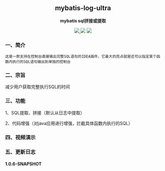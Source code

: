 <h2 align="center">mybatis-log-ultra</h2>

<p align="center">
	<strong>mybatis sql拼接或提取</strong>
</p>

<p align="center">
    <a href="http://www.apache.org/licenses/LICENSE-2.0.html" target="_blank">
        <img src="http://img.shields.io/:license-apache-brightgreen.svg" >
    </a>
    <a>
        <img src="https://img.shields.io/badge/JDK-1.6+-green.svg" >
    </a>
    <a>
        <img src="https://img.shields.io/badge/IDEA-2024.0+-green.svg" >
    </a>
</p>

### 一、简介

`这是一款支持在控制台直接输出完整SQL语句的IDEA插件，它最大的亮点就是还可以指定某个函数内执行的SQL语句输出到单独的控制台`

### 二、宗旨

减少用户获取完整执行SQL的时间

### 三、功能

1、SQL提取、拼接（默认从日志中提取）

2、代码增强（对java应用进行增强，拦截具体函数内执行的SQL）

### 四、视频演示

### 五、更新日志

#### 1.0.6-SNAPSHOT
